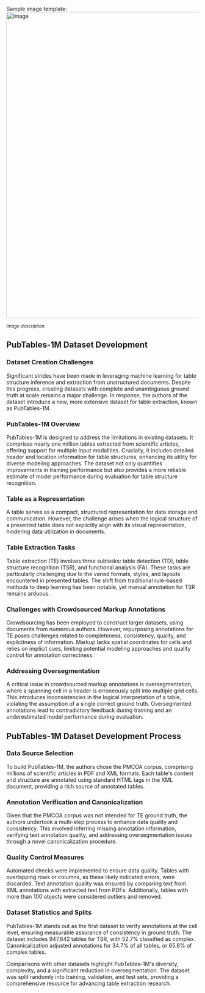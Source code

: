 
Sample image template:
<img src="https://github.com/dataset-ninja/gland-segmentation/assets/78355358/f158d0dd-71d5-41a2-aba5-4a5f57d54c35" alt="image" width="800">

<span style="font-size: smaller; font-style: italic;">Image description.</span>

## PubTables-1M Dataset Development

### Dataset Creation Challenges

Significant strides have been made in leveraging machine learning for table structure inference and extraction from unstructured documents. Despite this progress, creating datasets with complete and unambiguous ground truth at scale remains a major challenge. In response, the authors of the dataset introduce a new, more extensive dataset for table extraction, known as PubTables-1M.

### PubTables-1M Overview

PubTables-1M is designed to address the limitations in existing datasets. It comprises nearly one million tables extracted from scientific articles, offering support for multiple input modalities. Crucially, it includes detailed header and location information for table structures, enhancing its utility for diverse modeling approaches. The dataset not only quantifies improvements in training performance but also provides a more reliable estimate of model performance during evaluation for table structure recognition.

### Table as a Representation

A table serves as a compact, structured representation for data storage and communication. However, the challenge arises when the logical structure of a presented table does not explicitly align with its visual representation, hindering data utilization in documents.

### Table Extraction Tasks

Table extraction (TE) involves three subtasks: table detection (TD), table structure recognition (TSR), and functional analysis (FA). These tasks are particularly challenging due to the varied formats, styles, and layouts encountered in presented tables. The shift from traditional rule-based methods to deep learning has been notable, yet manual annotation for TSR remains arduous.

### Challenges with Crowdsourced Markup Annotations

Crowdsourcing has been employed to construct larger datasets, using documents from numerous authors. However, repurposing annotations for TE poses challenges related to completeness, consistency, quality, and explicitness of information. Markup lacks spatial coordinates for cells and relies on implicit cues, limiting potential modeling approaches and quality control for annotation correctness.

### Addressing Oversegmentation

A critical issue in crowdsourced markup annotations is oversegmentation, where a spanning cell in a header is erroneously split into multiple grid cells. This introduces inconsistencies in the logical interpretation of a table, violating the assumption of a single correct ground truth. Oversegmented annotations lead to contradictory feedback during training and an underestimated model performance during evaluation.

## PubTables-1M Dataset Development Process

### Data Source Selection

To build PubTables-1M, the authors chose the PMCOA corpus, comprising millions of scientific articles in PDF and XML formats. Each table's content and structure are annotated using standard HTML tags in the XML document, providing a rich source of annotated tables.

### Annotation Verification and Canonicalization

Given that the PMCOA corpus was not intended for TE ground truth, the authors undertook a multi-step process to enhance data quality and consistency. This involved inferring missing annotation information, verifying text annotation quality, and addressing oversegmentation issues through a novel canonicalization procedure.

### Quality Control Measures

Automated checks were implemented to ensure data quality. Tables with overlapping rows or columns, as these likely indicated errors, were discarded. Text annotation quality was ensured by comparing text from XML annotations with extracted text from PDFs. Additionally, tables with more than 100 objects were considered outliers and removed.

### Dataset Statistics and Splits

PubTables-1M stands out as the first dataset to verify annotations at the cell level, ensuring measurable assurance of consistency in ground truth. The dataset includes 947,642 tables for TSR, with 52.7% classified as complex. Canonicalization adjusted annotations for 34.7% of all tables, or 65.8% of complex tables.

Comparisons with other datasets highlight PubTables-1M's diversity, complexity, and a significant reduction in oversegmentation. The dataset was split randomly into training, validation, and test sets, providing a comprehensive resource for advancing table extraction research.
